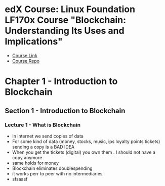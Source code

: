# edX Course: Linux Foundation LF170x Course "Blockchain: Understanding Its Uses and Implications"
* [Course Link](https://www.edx.org/course/understanding-blockchain-and-its-implications)
* [Course Repo]()

# Chapter 1 - Introduction to Blockchain

## Section 1 - Introduction to Blockchain

### Lecture 1 - What is Blockchain

* In internet we send copies of data
* For some kind of data (money, stocks, music, ips loyalty points tickets) sending a copy is a BAD IDEA
* When you get the tickets (digital) you own them . I should not have a copy anymore
* same holds for money
* Blockchain eliminates doublespending
* it works perr to peer with no intermediaries
* sfsaasf